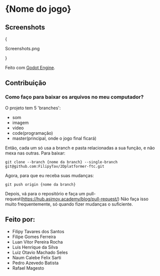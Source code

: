 # {Nome do jogo}

## Screenshots
{

Screenshots.png

}

Feito com [Godot Engine](https://godotengine.org/).

## Contribuição

### Como faço para baixar os arquivos no meu computador?

O projeto tem 5 'branches':
- som
- imagem
- video
- code(programação)
- master(principal, onde o jogo final ficará)

Então, cada um só usa a branch e pasta relacionadas a sua função, e não mexa nas outras.
Para  baixar:

`git clone --branch {nome da branch} --single-branch git@github.com:FilipyTav/2Dplatformer-ftc.git`

Agora, para que eu receba suas mudanças:

`git push origin {nome da branch}`

Depois, vá para o repositório e faça um pull-request(https://hub.asimov.academy/blog/pull-request/)
Não faça isso muito frequentemente, só quando fizer mudanças o suficiente.

## Feito por:

- Filipy Tavares dos Santos
- Filipe Gomes Ferreira
- Luan Vitor Pereira Rocha
- Luis Henrique da Silva
- Luiz Otavio Machado Seles
- Naum Calebe Felix Sarti
- Pedro Azevedo Batista
- Rafael Magesto
